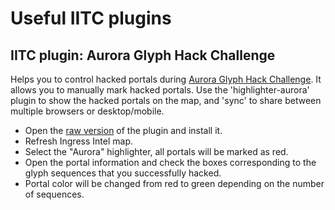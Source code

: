 # Useful IITC plugins

## IITC plugin: Aurora Glyph Hack Challenge

Helps you to control hacked portals during [Aurora Glyph Hack Challenge](https://community.ingress.com/en/discussion/3187/aurora-glyph-hack-challenge). It allows you to manually mark hacked portals. Use the 'highlighter-aurora' plugin to show the hacked portals on the map, and 'sync' to share between multiple browsers or desktop/mobile.

* Open the [raw version](https://raw.githubusercontent.com/mrDinckleman/iitc-plugins/master/aurora.user.js) of the plugin and install it.
* Refresh Ingress Intel map.
* Select the "Aurora" highlighter, all portals will be marked as red.
* Open the portal information and check the boxes corresponding to the glyph sequences that you successfully hacked.
* Portal color will be changed from red to green depending on the number of sequences.

